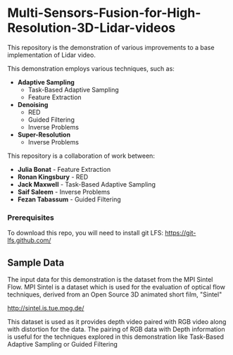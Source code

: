 # Multi-Sensors-Fusion-for-High-Resolution-3D-Lidar-videos

This repository is the demonstration of various improvements to a base implementation of Lidar video. 

This demonstration employs various techniques, such as:

* **Adaptive Sampling**
    * Task-Based Adaptive Sampling
    * Feature Extraction
* **Denoising**
    * RED
    * Guided Filtering
    * Inverse Problems
* **Super-Resolution**
    * Inverse Problems
    
This repository is a collaboration of work between:
* **Julia Bonat** - Feature Extraction
* **Ronan Kingsbury** - RED
* **Jack Maxwell** - Task-Based Adaptive Sampling
* **Saif Saleem** - Inverse Problems
* **Fezan Tabassum** - Guided Filtering

### Prerequisites

To download this repo, you will need to install git LFS: 
<https://git-lfs.github.com/>

## Sample Data
The input data for this demonstration is the dataset from the MPI Sintel Flow.
MPI Sintel is a dataset which is used for the evaluation of optical flow techniques, derived from an Open Source 3D animated short film, "Sintel"

<http://sintel.is.tue.mpg.de/>

This dataset is used as it provides depth video paired with RGB video along with distortion for the data. The pairing of RGB data with Depth information is useful for the techniques explored in this demonstration like Task-Based Adaptive Sampling or Guided Filtering
